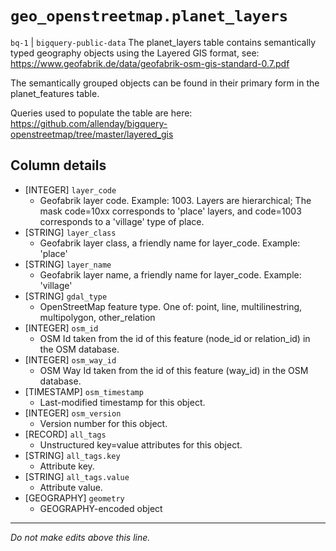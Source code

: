 # `geo_openstreetmap.planet_layers`
`bq-1` | `bigquery-public-data`
The planet_layers table contains semantically typed geography objects using the Layered GIS format, see:
https://www.geofabrik.de/data/geofabrik-osm-gis-standard-0.7.pdf

The semantically grouped objects can be found in their primary form in the planet_features table.

Queries used to populate the table are here:
https://github.com/allenday/bigquery-openstreetmap/tree/master/layered_gis

## Column details
* [INTEGER]   `layer_code`
  - Geofabrik layer code. Example: 1003. Layers are hierarchical; The mask code=10xx corresponds to 'place' layers, and code=1003 corresponds to a 'village' type of place.
* [STRING]    `layer_class`
  - Geofabrik layer class, a friendly name for layer_code. Example: 'place'
* [STRING]    `layer_name`
  - Geofabrik layer name, a friendly name for layer_code. Example: 'village'
* [STRING]    `gdal_type`
  - OpenStreetMap feature type. One of: point, line, multilinestring, multipolygon, other_relation
* [INTEGER]   `osm_id`
  - OSM Id taken from the id of this feature (node_id or relation_id) in the OSM database.
* [INTEGER]   `osm_way_id`
  - OSM Way Id taken from the id of this feature (way_id) in the OSM database.
* [TIMESTAMP] `osm_timestamp`
  - Last-modified timestamp for this object.
* [INTEGER]   `osm_version`
  - Version number for this object.
* [RECORD]    `all_tags`
  - Unstructured key=value attributes for this object.
* [STRING]    `all_tags.key`
  - Attribute key.
* [STRING]    `all_tags.value`
  - Attribute value.
* [GEOGRAPHY] `geometry`
  - GEOGRAPHY-encoded object

-------------------------------------------------------------------------------
*Do not make edits above this line.*
